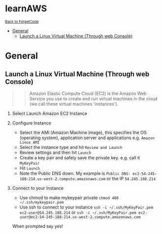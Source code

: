 # learnAWS

<sub>[Back to ForgetCode](../README.md)</sub>
<!-- MarkdownTOC autolink="true" bracket="round" indent="    "-->

- [General](#general)
    - [Launch a Linux Virtual Machine \(Through web Console\)](#launch-a-linux-virtual-machine-through-web-console)

<!-- /MarkdownTOC -->

# General

## Launch a Linux Virtual Machine (Through web Console)

>> Amazon Elastic Compute Cloud (EC2) is the Amazon Web Service you use to create and run virtual machines in the cloud (we call these virtual machines 'instances'). 

1. Select Launch Amazon EC2 Instance
2. Configure Instance
	* Select the AMI (Amazon Machine Image), this specifies the OS (operating system), application server and applications e.g. `Amazon Linux AMI`
	* Select the instance type and hit `Review and Launch`
	* Review settings and then hit `Launch`
	* Create a key pair and safely save the private key. e.g. call it `MyKeyPair`
	* Hit `Launch`
	* Note the Public DNS down. My example is `Public DNS: ec2-54-245-188-214.us-west-2.compute.amazonaws.com` or the IP `54.245.188.214`
3. Connect to your Instance
	* Use chmod to make mykeypair private ```chmod 400 ~/.ssh/mykeypair.pem```
	* Use ssh to connect to your instance
	```ssh -i ~/.ssh/MyKeyPair.pem ec2-user@54.245.188.214``` 
	or
	```ssh -i ~/.ssh/MyKeyPair.pem ec2-user@ec2-54-245-188-214.us-west-2.compute.amazonaws.com```
	
	When prompted say yes!
